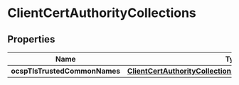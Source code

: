 
# ClientCertAuthorityCollections

## Properties
Name | Type | Description | Notes
------------ | ------------- | ------------- | -------------
**ocspTlsTrustedCommonNames** | [**ClientCertAuthorityCollectionsOcsptlstrustedcommonnames**](ClientCertAuthorityCollectionsOcsptlstrustedcommonnames.md) |  |  [optional]



